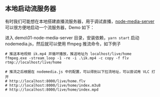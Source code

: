 ## 本地启动流服务器

有时我们可能想在本地搭建直播流服务器，用于调试直播，[node-media-server](https://github.com/illuspas/Node-Media-Server) 可以很方便地启动一个流服务器，Demo 如下：

进入 demo\01-node-media-server 目录，安装依赖，`yarn start` 启动 nodemedia.js，然后就可以使用 ffmpeg 推流命令，如下例子

``` shell
# 推送本地视频 ik.mp4 并循环播放，推送地址为 localhost/live/home
ffmpeg.exe -stream_loop -1 -re -i .\ik.mp4 -c copy -f flv rtmp://localhost/live/home

# 推流之后根据在 nodemedia.js 中的配置，可以得到以下拉流地址，可以尝试用 VLC 打开
# http://localhost:8000/live/home.flv
# http://localhost:8000/live/home/index.m3u8
# http://localhost:8000/live/home/index.mpd
```
